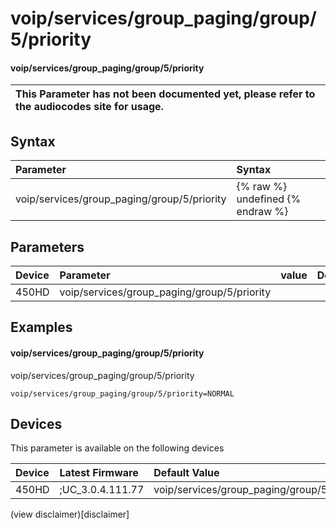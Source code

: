 ﻿---
description: voip/services/group_paging/group/5/priority
search:
    keywords: ['voip','services','group_paging','group','5','priority']
---

# voip/services/group_paging/group/5/priority

#### voip/services/group_paging/group/5/priority


| This Parameter has not been documented yet, please refer to the audiocodes site for usage.  |
| :--- |

## Syntax
| Parameter | Syntax |
| :--- | :--- |
|voip/services/group_paging/group/5/priority | {% raw %} undefined {% endraw %} |

## Parameters
|Device|Parameter|value|Description|
|:---|:---|:---|:---|
| 450HD | voip/services/group_paging/group/5/priority |  |  |

## Examples
#### voip/services/group_paging/group/5/priority

voip/services/group_paging/group/5/priority

```
voip/services/group_paging/group/5/priority=NORMAL
```

## Devices
This parameter is available on the following devices

| Device | Latest Firmware | Default Value |
|:---|:---|:---|
| 450HD | ;UC_3.0.4.111.77 | voip/services/group_paging/group/5/priority=NORMAL 

(view disclaimer)[disclaimer]
